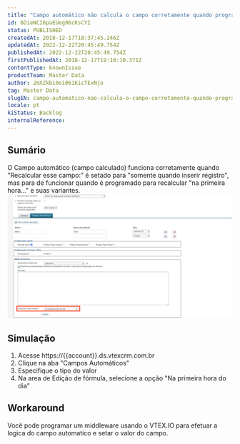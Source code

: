 ```yaml
---
title: "Campo automático não calcula o campo corretamente quando programado para alterar registro na primeiro hora do dia"
id: 6DieNCI6paEUeg06cKsCYI
status: PUBLISHED
createdAt: 2018-12-17T18:37:45.246Z
updatedAt: 2022-12-22T20:45:49.754Z
publishedAt: 2022-12-22T20:45:49.754Z
firstPublishedAt: 2018-12-17T19:10:10.371Z
contentType: knownIssue
productTeam: Master Data
author: 2mXZkbi0oi061KicTExNjo
tag: Master Data
slugEN: campo-automatico-nao-calcula-o-campo-corretamente-quando-programado-para-alterar-registro-na-primeiro-hora-do-dia
locale: pt
kiStatus: Backlog
internalReference: 
---
```


## Sumário

O Campo automático (campo calculado) funciona corretamente quando  "Recalcular esse campo:" é setado para "somente quando inserir registro", mas para de funcionar quando é programado para recalcular "na primeira hora..." e suas variantes.![inline1511102536](https://raw.githubusercontent.com/vtexdocs/help-center-content/refs/heads/main/docs/pt/known-issues/Master%20Data/campo-automatico-nao-calcula-o-campo-corretamente-quando-programado-para-alterar-registro-na-primeiro-hora-do-dia_1.png)

## Simulação

1. Acesse https://{{account}}.ds.vtexcrm.com.br
2. Clique na aba "Campos Automáticos"
3. Especifique o tipo do valor
4. Na area de Edição de fórmula, selecione a opção "Na primeira hora do dia"

## Workaround

Você pode programar um middleware usando o VTEX.IO para efetuar a logica do campo automatico e setar o valor do campo.

